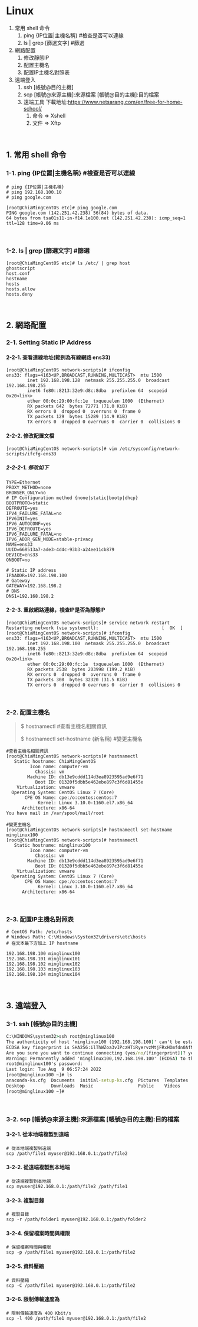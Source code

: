 # Linux

 1. 常用 shell 命令
    1. ping {IP位置|主機名稱} #檢查是否可以連線
    2. ls | grep [篩選文字] #篩選
 2. 網路配置 
    1.  修改靜態IP
    2.  配置主機名
    3.  配置IP主機名對照表
 3. 遠端登入
    1. ssh [帳號@目的主機]
    2. scp [帳號@來源主機]:來源檔案 [帳號@目的主機]:目的檔案
    3. 遠端工具 下載地址:https://www.netsarang.com/en/free-for-home-school/
       1. 命令 => Xshell 
       2. 文件 => Xftp 

<br/>

## 1. 常用 shell 命令
### 1-1. ping {IP位置|主機名稱} #檢查是否可以連線
```shell
# ping {IP位置|主機名稱}
# ping 192.168.100.10
# ping google.com

[root@ChiaMingCentOS etc]# ping google.com
PING google.com (142.251.42.238) 56(84) bytes of data.
64 bytes from tsa01s11-in-f14.1e100.net (142.251.42.238): icmp_seq=1 ttl=128 time=9.06 ms

```
<br/>

### 1-2. ls | grep [篩選文字] #篩選
```shell
[root@ChiaMingCentOS etc]# ls /etc/ | grep host
ghostscript
host.conf
hostname
hosts
hosts.allow
hosts.deny

```
<br/>

## 2. 網路配置 
### 2-1. Setting Static IP Address
#### 2-2-1. 查看連線地址(範例為有線網路 ens33)
```shell
[root@ChiaMingCentOS network-scripts]# ifconfig
ens33: flags=4163<UP,BROADCAST,RUNNING,MULTICAST>  mtu 1500
        inet 192.168.198.128  netmask 255.255.255.0  broadcast 192.168.198.255
        inet6 fe80::8213:32e9:d8c:8dba  prefixlen 64  scopeid 0x20<link>
        ether 00:0c:29:00:fc:1e  txqueuelen 1000  (Ethernet)
        RX packets 642  bytes 72771 (71.0 KiB)
        RX errors 0  dropped 0  overruns 0  frame 0
        TX packets 129  bytes 15289 (14.9 KiB)
        TX errors 0  dropped 0 overruns 0  carrier 0  collisions 0
```
#### 2-2-2. 修改配置文檔
```shell
[root@ChiaMingCentOS network-scripts]# vim /etc/sysconfig/network-scripts/ifcfg-ens33
```
##### 2-2-2-1. 修改如下
```vim
TYPE=Ethernet
PROXY_METHOD=none
BROWSER_ONLY=no
# IP Configuration method {none|static|bootp|dhcp}
BOOTPROTO=static
DEFROUTE=yes
IPV4_FAILURE_FATAL=no
IPV6INIT=yes
IPV6_AUTOCONF=yes
IPV6_DEFROUTE=yes
IPV6_FAILURE_FATAL=no
IPV6_ADDR_GEN_MODE=stable-privacy
NAME=ens33
UUID=668513a7-ade3-4d4c-93b3-a24ee11cb879
DEVICE=ens33
ONBOOT=no

# Static IP address
IPAADDR=192.168.198.100
# Gateway
GATEWAY=192.168.198.2
# DNS
DNS1=192.168.198.2

```
#### 2-2-3. 重啟網路連線，檢查IP是否為靜態IP
```shell
[root@ChiaMingCentOS network-scripts]# service network restart
Restarting network (via systemctl):                        [  OK  ]
[root@ChiaMingCentOS network-scripts]# ifconfig
ens33: flags=4163<UP,BROADCAST,RUNNING,MULTICAST>  mtu 1500
        inet 192.168.198.100  netmask 255.255.255.0  broadcast 192.168.198.255
        inet6 fe80::8213:32e9:d8c:8dba  prefixlen 64  scopeid 0x20<link>
        ether 00:0c:29:00:fc:1e  txqueuelen 1000  (Ethernet)
        RX packets 2538  bytes 203998 (199.2 KiB)
        RX errors 0  dropped 0  overruns 0  frame 0
        TX packets 308  bytes 32320 (31.5 KiB)
        TX errors 0  dropped 0 overruns 0  carrier 0  collisions 0
```
<br/>

### 2-2. 配置主機名
> $ hostnamectl #查看主機名相關資訊
>
> $ hostnamectl set-hostname {新名稱} #變更主機名
```shell
#查看主機名相關資訊
[root@ChiaMingCentOS network-scripts]# hostnamectl
   Static hostname: ChiaMingCentOS
         Icon name: computer-vm
           Chassis: vm
        Machine ID: db13e9cddd114d3ea8923595ad9e6f71
           Boot ID: 01320f5dbb5e462ebe897c3f6d81455e
    Virtualization: vmware
  Operating System: CentOS Linux 7 (Core)
       CPE OS Name: cpe:/o:centos:centos:7
            Kernel: Linux 3.10.0-1160.el7.x86_64
      Architecture: x86-64
You have mail in /var/spool/mail/root
```
```shell
#變更主機名
[root@ChiaMingCentOS network-scripts]# hostnamectl set-hostname minglinux100
[root@ChiaMingCentOS network-scripts]# hostnamectl
   Static hostname: minglinux100
         Icon name: computer-vm
           Chassis: vm
        Machine ID: db13e9cddd114d3ea8923595ad9e6f71
           Boot ID: 01320f5dbb5e462ebe897c3f6d81455e
    Virtualization: vmware
  Operating System: CentOS Linux 7 (Core)
       CPE OS Name: cpe:/o:centos:centos:7
            Kernel: Linux 3.10.0-1160.el7.x86_64
      Architecture: x86-64

```
<br/>

### 2-3. 配置IP主機名對照表
```vim
# CentOS Path: /etc/hosts
# Windows Path: C:\Windows\System32\drivers\etc\hosts
# 在文本最下方加上 IP hostname

192.168.198.100 minglinux100
192.168.198.101 minglinux101
192.168.198.102 minglinux102
192.168.198.103 minglinux103
192.168.198.104 minglinux104
```
<br/>

## 3. 遠端登入
### 3-1. ssh [帳號@目的主機]
```cmd
C:\WINDOWS\system32>ssh root@minglinux100
The authenticity of host 'minglinux100 (192.168.198.100)' can't be established.
ECDSA key fingerprint is SHA256:ilThWZoa3vIPczHTiRyervzMtjFRxHOmfdn0AfND4gE.
Are you sure you want to continue connecting (yes/no/[fingerprint])? yes
Warning: Permanently added 'minglinux100,192.168.198.100' (ECDSA) to the list of known hosts.
root@minglinux100's password:
Last login: Tue Aug  9 06:57:24 2022
[root@minglinux100 ~]# ls
anaconda-ks.cfg  Documents  initial-setup-ks.cfg  Pictures  Templates
Desktop          Downloads  Music                 Public    Videos
[root@minglinux100 ~]#
```
<br/>

### 3-2. scp [帳號@來源主機]:來源檔案 [帳號@目的主機]:目的檔案
#### 3-2-1. 從本地端複製到遠端
```shell
# 從本地端複製到遠端
scp /path/file1 myuser@192.168.0.1:/path/file2
```
#### 3-2-2. 從遠端複製到本地端
```shell
# 從遠端複製到本地端
scp myuser@192.168.0.1:/path/file2 /path/file1
```
#### 3-2-3. 複製目錄
```shell
# 複製目錄
scp -r /path/folder1 myuser@192.168.0.1:/path/folder2
```
#### 3-2-4. 保留檔案時間與權限
```shell
# 保留檔案時間與權限
scp -p /path/file1 myuser@192.168.0.1:/path/file2
```
#### 3-2-5. 資料壓縮
```shell
# 資料壓縮
scp -C /path/file1 myuser@192.168.0.1:/path/file2
```
#### 3-2-6. 限制傳輸速度為
```shell
# 限制傳輸速度為 400 Kbit/s
scp -l 400 /path/file1 myuser@192.168.0.1:/path/file2
```